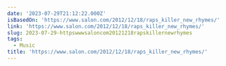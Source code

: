 ```yaml
---
date: '2023-07-29T21:12:22.000Z'
isBasedOn: 'https://www.salon.com/2012/12/18/raps_killer_new_rhymes/'
link: 'https://www.salon.com/2012/12/18/raps_killer_new_rhymes/'
slug: 2023-07-29-httpswwwsaloncom20121218rapskillernewrhymes
tags:
  - Music
title: 'https://www.salon.com/2012/12/18/raps_killer_new_rhymes/'
---
```


